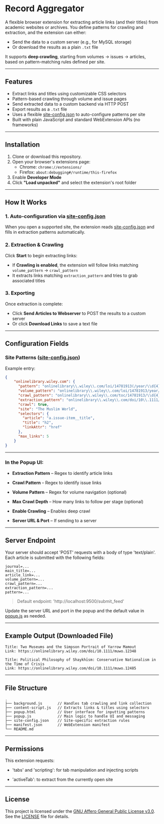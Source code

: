 # Record Aggregator

A flexible browser extension for extracting article links (and their titles) from academic websites or archives. You define patterns for crawling and extraction, and the extension can either:

- Send the data to a custom server (e.g., for MySQL storage)
- Or download the results as a plain `.txt` file

It supports **deep crawling**, starting from volumes → issues → articles, based on pattern-matching rules defined per site.

---

## Features

- Extract links and titles using customizable CSS selectors
- Pattern-based crawling through volume and issue pages
- Send extracted data to a custom backend via HTTP POST
- Export results as a `.txt` file
- Uses a flexible [site-config.json](./site-config.json) to auto-configure patterns per site
- Built with plain JavaScript and standard WebExtension APIs (no frameworks)

---

## Installation

1. Clone or download this repository.
2. Open your browser's extensions page:
   - Chrome: `chrome://extensions/`
   - Firefox: `about:debugging#/runtime/this-firefox`
3. Enable **Developer Mode**
4. Click **"Load unpacked"** and select the extension's root folder

---

## How It Works

### 1. Auto-configuration via [site-config.json](./site-config.json)

When you open a supported site, the extension reads [site-config.json](./site-config.json) and fills in extraction patterns automatically.

### 2. Extraction & Crawling

Click **Start** to begin extracting links:

- If **Crawling is enabled**, the extension will follow links matching `volume_pattern` → `crawl_pattern`
- It extracts links matching `extraction_pattern` and tries to grab associated titles

### 3. Exporting

Once extraction is complete:

- Click **Send Articles to Webserver** to POST the results to a custom server
- Or click **Download Links** to save a text file

---

## Configuration Fields

### Site Patterns ([site-config.json](./site-config.json))

Example entry:

```json
{
    "onlinelibrary.wiley.com": {
      "pattern": "onlinelibrary\\.wiley\\.com/loi/14781913(/year/\\d{4})?",
      "volume_pattern": "onlinelibrary\\.wiley\\.com/loi/14781913/year/\\d{4}$",
      "crawl_pattern": "onlinelibrary\\.wiley\\.com/toc/14781913/\\d{4}/\\d+/(\\d+|\\d+-\\d+)$",
      "extraction_pattern": "onlinelibrary\\.wiley\\.com/doi/10\\.1111/((j\\.)?1478-1913\\.\\d+(?:\\.\\w+)?|muwo\\.\\d+)",
      "crawl": true,
      "site": "The Muslim World",
      "selectors": {
        "article": "a.issue-item__title",
        "title": "h2",
        "linkAttr": "href"
      },
      "max_links": 5
    }
}
```

---

### In the Popup UI:

* **Extraction Pattern** – Regex to identify article links

* **Crawl Pattern** – Regex to identify issue links

* **Volume Pattern** – Regex for volume navigation (optional)

* **Max Crawl Depth** – How many links to follow per stage (optional)

* **Enable Crawling** – Enables deep crawl

* **Server URL & Port** – If sending to a server

---

## Server Endpoint

Your server should accept 'POST' requests with a body of type 'text/plain'. Each article is submitted with the following fields:

```plaintext
journal=...
main_title=...
article_link=...
volume_pattern=...
crawl_pattern=...
extraction_pattern=...
pattern=...
```

>Default endpoint: 'http://localhost:9500/submit_feed'

Update the server URL and port in the popup and the default value in [popup.js](./popup.js) as needed.

---

## Example Output (Downloaded File)

```plaintext
Title: Two Museums and the Simpson Portrait of Yarrow Mamout
Link: https://onlinelibrary.wiley.com/doi/10.1111/muwo.12348

Title: Political Philosophy of Shaykhīsm: Conservative Nationalism in the Time of Crisis
Link: https://onlinelibrary.wiley.com/doi/10.1111/muwo.12485
```

---

## File Structure

```plaintext
.
├── background.js       // Handles tab crawling and link collection
├── content-script.js   // Extracts links & titles using selectors
├── popup.html          // User interface for inputting patterns
├── popup.js            // Main logic to handle UI and messaging
├── site-config.json    // Site-specific extraction rules
├── manifest.json       // WebExtension manifest
└── README.md
```

---

## Permissions

This extension requests:

* 'tabs' and 'scripting': for tab manipulation and injecting scripts

* 'activeTab': to extract from the currently open site

---

## License

This project is licensed under the [GNU Affero General Public License v3.0](https://www.gnu.org/licenses/agpl-3.0.html).  
See the [LICENSE](./LICENSE) file for details.